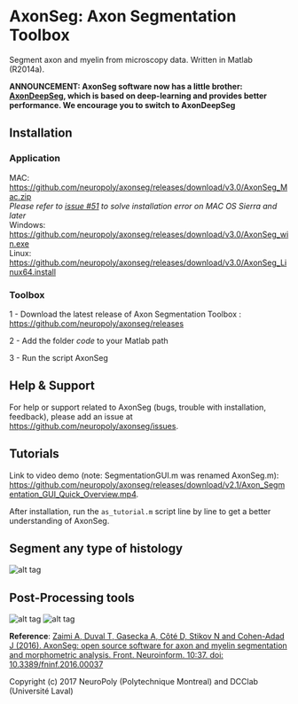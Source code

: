 # AxonSeg: Axon Segmentation Toolbox
Segment axon and myelin from microscopy data. Written in Matlab (R2014a).

**ANNOUNCEMENT: AxonSeg software now has a little brother: [AxonDeepSeg](https://axondeepseg.readthedocs.io), which is based on deep-learning and provides better performance. We encourage you to switch to AxonDeepSeg**

## Installation
### Application
MAC: https://github.com/neuropoly/axonseg/releases/download/v3.0/AxonSeg_Mac.zip  
*Please refer to [issue #51](https://github.com/neuropoly/axonseg/issues/51) to solve installation error on MAC OS Sierra and later*  
Windows: https://github.com/neuropoly/axonseg/releases/download/v3.0/AxonSeg_win.exe  
Linux: https://github.com/neuropoly/axonseg/releases/download/v3.0/AxonSeg_Linux64.install

### Toolbox
1 - Download the latest release of Axon Segmentation Toolbox : https://github.com/neuropoly/axonseg/releases

2 - Add the folder *code* to your Matlab path

3 - Run the script AxonSeg

## Help & Support

For help or support related to AxonSeg (bugs, trouble with installation, feedback), please add an issue at https://github.com/neuropoly/axonseg/issues.

## Tutorials

Link to video demo (note: SegmentationGUI.m was renamed AxonSeg.m): https://github.com/neuropoly/axonseg/releases/download/v2.1/Axon_Segmentation_GUI_Quick_Overview.mp4.

After installation, run the ```as_tutorial.m``` script line by line to get a better understanding of AxonSeg.


## Segment any type of histology
![alt tag](https://github.com/neuropoly/axon_segmentation/blob/master/doc/various_modalities.png)

## Post-Processing tools
![alt tag](https://github.com/neuropoly/axon_segmentation/blob/master/doc/stats_extraction.png)
![alt tag](https://github.com/neuropoly/axon_segmentation/blob/master/doc/histo_MRI.png)

**Reference**: [Zaimi A, Duval T, Gasecka A, Côté D, Stikov N and Cohen-Adad J (2016). AxonSeg: open source software for axon and myelin segmentation and morphometric analysis. Front. Neuroinform. 10:37. doi: 10.3389/fninf.2016.00037](http://journal.frontiersin.org/article/10.3389/fninf.2016.00037/abstract)

Copyright (c) 2017 NeuroPoly (Polytechnique Montreal) and DCClab (Université Laval)



